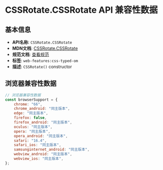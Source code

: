 # CSSRotate.CSSRotate API 兼容性数据

## 基本信息

- **API名称**: `CSSRotate.CSSRotate`
- **MDN文档**: [CSSRotate.CSSRotate](https://developer.mozilla.org/docs/Web/API/CSSRotate/CSSRotate)
- **规范文档**: [查看规范](https://drafts.css-houdini.org/css-typed-om/#dom-cssrotate-cssrotate,https://drafts.css-houdini.org/css-typed-om/#dom-cssrotate-cssrotate-x-y-z-angle)
- **标签**: `web-features:css-typed-om`
- **描述**: `CSSRotate()` constructor

## 浏览器兼容性数据

```javascript
// 浏览器兼容性数据
const browserSupport = {
    chrome: "66",
    chrome_android: "同主版本",
    edge: "同主版本",
    firefox: false,
    firefox_android: "同主版本",
    oculus: "同主版本",
    opera: "同主版本",
    opera_android: "同主版本",
    safari: "16.4",
    safari_ios: "同主版本",
    samsunginternet_android: "同主版本",
    webview_android: "同主版本",
    webview_ios: "同主版本",
};

```

